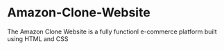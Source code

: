 # Amazon-Clone-Website
The Amazon Clone Website is a fully functionl e-commerce platform built using HTML and CSS
